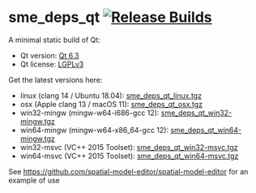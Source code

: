 # sme_deps_qt [![Release Builds](https://github.com/spatial-model-editor/sme_deps_qt/actions/workflows/release.yml/badge.svg)](https://github.com/spatial-model-editor/sme_deps_qt/actions/workflows/release.yml)

A minimal static build of Qt:

- Qt version: [Qt 6.3](https://doc.qt.io/qt-6/)
- Qt license: [LGPLv3](https://doc.qt.io/qt-6/lgpl.html)

Get the latest versions here:

- linux (clang 14 / Ubuntu 18.04): [sme_deps_qt_linux.tgz](https://github.com/spatial-model-editor/sme_deps_qt/releases/latest/download/sme_deps_qt_linux.tgz)
- osx (Apple clang 13 / macOS 11): [sme_deps_qt_osx.tgz](https://github.com/spatial-model-editor/sme_deps_qt/releases/latest/download/sme_deps_qt_osx.tgz)
- win32-mingw (mingw-w64-i686-gcc 12): [sme_deps_qt_win32-mingw.tgz](https://github.com/spatial-model-editor/sme_deps_qt/releases/latest/download/sme_deps_qt_win32-mingw.tgz)
- win64-mingw (mingw-w64-x86_64-gcc 12): [sme_deps_qt_win64-mingw.tgz](https://github.com/spatial-model-editor/sme_deps_qt/releases/latest/download/sme_deps_qt_win64-mingw.tgz)
- win32-msvc (VC++ 2015 Toolset): [sme_deps_qt_win32-msvc.tgz](https://github.com/spatial-model-editor/sme_deps_qt/releases/latest/download/sme_deps_qt_win32-msvc.tgz)
- win64-msvc (VC++ 2015 Toolset): [sme_deps_qt_win64-msvc.tgz](https://github.com/spatial-model-editor/sme_deps_qt/releases/latest/download/sme_deps_qt_win64-msvc.tgz)

See <https://github.com/spatial-model-editor/spatial-model-editor> for an example of use
